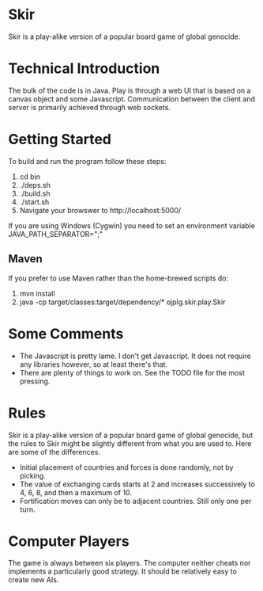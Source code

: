 Skir
====

Skir is a play-alike version of a popular board game of global genocide.

Technical Introduction
======================

The bulk of the code is in Java. Play is through a web UI that is based
on a canvas object and some Javascript. Communication between the client
and server is primarily achieved through web sockets.

Getting Started
===============

To build and run the program follow these steps:

1. cd bin
2. ./deps.sh
3. ./build.sh
4. ./start.sh
5. Navigate your browswer to http://localhost:5000/

If you are using Windows (Cygwin) you need to set an environment variable JAVA\_PATH\_SEPARATOR=";"

Maven
-----

If you prefer to use Maven rather than the home-brewed scripts do:

1. mvn install
2. java -cp target/classes:target/dependency/\* ojplg.skir.play.Skir

Some Comments
=============

- The Javascript is pretty lame. I don't get Javascript.
It does not require any libraries however, so at least there's that.
- There are plenty of things to work on. See the TODO file for the most pressing.

Rules
=====

Skir is a play-alike version of a popular board game of global genocide,
but the rules to Skir might be slightly different from what you are used to.
Here are some of the differences.
- Initial placement of countries and forces is done randomly, not
by picking.
- The value of exchanging cards starts at 2 and increases successively
to 4, 6, 8, and then a maximum of 10.
- Fortification moves can only be to adjacent countries. Still only one
per turn.

Computer Players
================

The game is always between six players. The computer neither cheats nor
implements a particularly good strategy. It should be relatively easy
to create new AIs.
